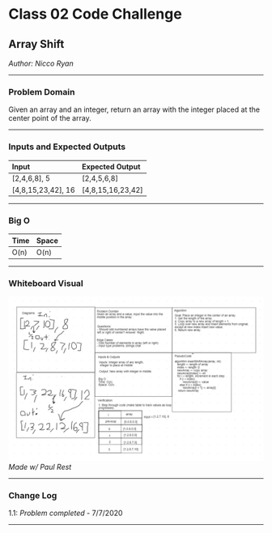 # Class 02 Code Challenge

## Array Shift
*Author: Nicco Ryan*

---

### Problem Domain
Given an array and an integer, return an array with the integer placed at the center point of the array.

---

### Inputs and Expected Outputs

| Input | Expected Output |
| :----------- | :----------- |
| [2,4,6,8], 5 | [2,4,5,6,8] |
| [4,8,15,23,42], 16 | [4,8,15,16,23,42] |


---

### Big O


| Time | Space |
| :----------- | :----------- |
| O(n) | O(n) |


---


### Whiteboard Visual
![Array Shift Whiteboard](../../assets/ArrayShiftWB.png)
*Made w/ Paul Rest*


---

### Change Log
1.1: *Problem completed* - 7/7/2020 

---
